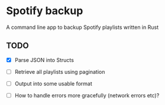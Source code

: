 # Spotify backup

A command line app to backup Spotify playlists written in Rust

## TODO

* [x] Parse JSON into Structs
* [ ] Retrieve all playlists using pagination
* [ ] Output into some usable format
* [ ] How to handle errors more gracefully (network errors etc)?

